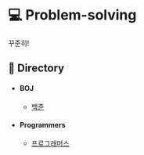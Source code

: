 # :computer: Problem-solving
꾸준히!

## :open_file_folder: Directory
  - #### BOJ
    - [백준](https://github.com/kyungmin1212/problem-solving/tree/master/BOJ)
  - #### Programmers
    - [프로그래머스](https://github.com/kyungmin1212/problem-solving/tree/master/programmers)
